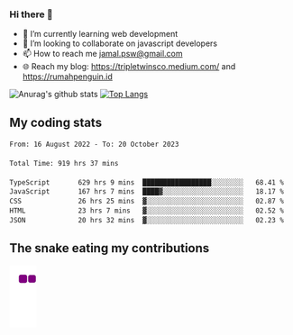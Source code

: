 ### Hi there 👋

<!--
**padepokanpenguin/padepokanpenguin** is a ✨ _special_ ✨ repository because its `README.md` (this file) appears on your GitHub profile.
-->

- 🌱 I’m currently learning  web development
- 👯 I’m looking to collaborate on javascript developers
- 📫 How to reach me jamal.psw@gmail.com
- 🌐 Reach my blog:
   https://tripletwinsco.medium.com/ and
   https://rumahpenguin.id

![Anurag's github stats](https://github-readme-stats.vercel.app/api?username=padepokanpenguin&count_private=true&disable_animations=false&show_icons=true&theme=default)
[![Top Langs](https://github-readme-stats.vercel.app/api/top-langs/?username=padepokanpenguin&theme=default&layout=compact)](https://github.com/padepokanpenguin)

## My coding stats

<!--START_SECTION:waka-->

```txt
From: 16 August 2022 - To: 20 October 2023

Total Time: 919 hrs 37 mins

TypeScript       629 hrs 9 mins  █████████████████░░░░░░░░   68.41 %
JavaScript       167 hrs 7 mins  ████▓░░░░░░░░░░░░░░░░░░░░   18.17 %
CSS              26 hrs 25 mins  ▓░░░░░░░░░░░░░░░░░░░░░░░░   02.87 %
HTML             23 hrs 7 mins   ▓░░░░░░░░░░░░░░░░░░░░░░░░   02.52 %
JSON             20 hrs 32 mins  ▓░░░░░░░░░░░░░░░░░░░░░░░░   02.23 %
```

<!--END_SECTION:waka-->


## The snake eating my contributions
![snake gif](https://github.com/padepokanpenguin/padepokanpenguin/blob/output/github-contribution-grid-snake.gif)
